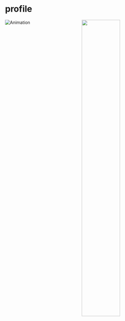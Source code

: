 # profile
[<img align="right" width="50%" src="https://github-readme-stats.vercel.app/api?username=eduardstal&theme=dark&show_icons=true">](https://metrics.lecoq.io/ouuan?template=classic)

![Animation](https://raw.githubusercontent.com/eduardstal/profile/snake/github-snake.svg)
